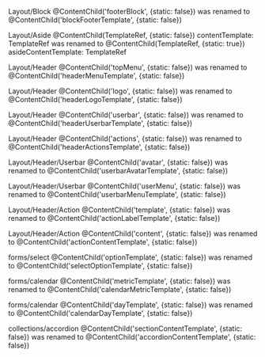 Layout/Block @ContentChild('footerBlock', {static: false}) was renamed to @ContentChild('blockFooterTemplate', {static: false})

Layout/Aside @ContentChild(TemplateRef, {static: false}) contentTemplate: TemplateRef<any>
was renamed to @ContentChild(TemplateRef, {static: true}) asideContentTemplate: TemplateRef<any>

Layout/Header @ContentChild('topMenu', {static: false}) was renamed to @ContentChild('headerMenuTemplate', {static: false})

Layout/Header @ContentChild('logo', {static: false}) was renamed to @ContentChild('headerLogoTemplate', {static: false})

Layout/Header @ContentChild('userbar', {static: false}) was renamed to @ContentChild('headerUserbarTemplate', {static: false})

Layout/Header @ContentChild('actions', {static: false}) was renamed to @ContentChild('headerActionsTemplate', {static: false})

Layout/Header/Userbar @ContentChild('avatar', {static: false}) was renamed to @ContentChild('userbarAvatarTemplate', {static: false})

Layout/Header/Userbar @ContentChild('userMenu', {static: false}) was renamed to @ContentChild('userbarMenuTemplate', {static: false})

Layout/Header/Action @ContentChild('template', {static: false}) was renamed to @ContentChild('actionLabelTemplate', {static: false})

Layout/Header/Action @ContentChild('content', {static: false}) was renamed to @ContentChild('actionContentTemplate', {static: false})

forms/select @ContentChild('optionTemplate', {static: false}) was renamed to @ContentChild('selectOptionTemplate', {static: false})

forms/calendar @ContentChild('metricTemplate', {static: false}) was renamed to @ContentChild('calendarMetricTemplate', {static: false})

forms/calendar @ContentChild('dayTemplate', {static: false}) was renamed to @ContentChild('calendarDayTemplate', {static: false})

collections/accordion @ContentChild('sectionContentTemplate', {static: false}) was renamed to @ContentChild('accordionContentTemplate', {static: false})
